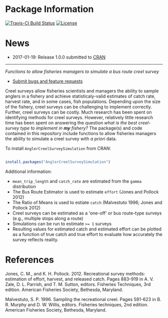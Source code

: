Package Information
===========

[![Travis-CI Build Status](https://travis-ci.org/stevenranney/AnglerCreelSurveySimulation.svg?branch=master)](https://travis-ci.org/stevenranney/AnglerCreelSurveySimulation) [![License](https://img.shields.io/badge/license-GPL0%28%3E=03%29-brightgreen.svg?style=flat)](http://www.gnu.org/licenses/gpl-3.0.html)

# News

* 2017-01-19: Release 1.0.0 submitted to [CRAN](https://cran.r-project.org/)

---

*Functions to allow fisheries managers to simulate a bus route creel survey*

* [Submit bugs and feature requests](https://github.com/stevenranney/AnglerCreelSurveySimulation/issues)

Creel surveys allow fisheries scientists and managers the ability to sample anglers in a fishery and achieve statisticaly-valid estimates of catch rate, harvest rate, and in some cases, fish populations.  Depending upon the size of the fishery, creel surveys can be challenging to implement correctly.  Further, creel surveys can be costly.  Much research has been spent on identifying methods for creel surveys.  However, relatively little research time has been spent on answering the question _what is the best creel-survey type to implement in **my** fishery?_  The package(s) and code contained in this repository include functions to allow fisheries managers the ability to simulate a creel survey with *a priori* data.

To install `AnglerCreelSurveySimulation` from CRAN:

```r

install.packages("AnglerCreelSurveySimulation")

```

Additional information:
* `mean_trip_length` and `catch_rate` are estimated from the `gamma` distribution
* The Bus Route Estimator is used to estimate `effort` (Jones and Pollock 2012)
* The Ratio of Means is used to estiate `catch` (Malvestuto 1996; Jones and Pollock 2012)
* Creel surveys can be estimated as a 'one-off' or bus route-type surveys (e.g., multiple stops along a route)
* Simulations can be run to estimate `>= 1` surveys
* Resulting values for estimated catch and estimated effort can be plotted as a function of true catch and true effort to evaluate how accurately the survey reflects reality.

# References 

Jones, C. M., and K. H. Pollock. 2012. Recreational survey 
 methods: estimation of effort, harvest, and released catch. Pages 883-919 
 in A. V. Zale, D. L. Parrish, and T. M. Sutton, editors. Fisheries 
 Techniques, 3rd edition. American Fisheries Society, Bethesda, Maryland.
 
Malvestuto, S. P. 1996. Sampling the recreational creel. Pages 
 591-623 in B. R. Murphy and D. W. Willis, editors. Fisheries techniques, 
 2nd edition. American Fisheries Society, Bethesda, Maryland.
